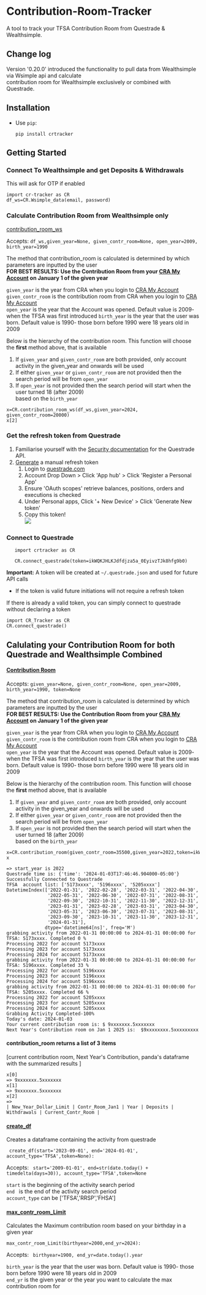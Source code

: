 # Contribution-Room-Tracker

A tool to track your TFSA Contribution Room from Questrade & Wealthsimple.

## Change log
Version '0.20.0' introduced the functionality to pull data from Wealthsimple via Wsimple api and calculate\
contribution room for Wealthsimple exclusively or combined with Questrade.

## Installation
* Use `pip`:

   `pip install crtracker`

## Getting Started

### Connect To Wealthsimple and get Deposits & Withdrawals
This will ask for OTP if enabled
```
import cr-tracker as CR
df_ws=CR.Wsimple_data(email, password)
```

### Calculate Contribution Room from Wealthsimple only

[contribution_room_ws]()

Accepts: ```df_ws,given_year=None, given_contr_room=None, open_year=2009, birth_year=1990```

The method that contribution_room is calculated is determined by which parameters are inputted by the user\
**FOR BEST RESULTS: Use the Contribution Room from your [CRA My Account](https://www.canada.ca/en/revenue-agency/services/e-services/digital-services-individuals/account-individuals.html) on January 1 of the given year**


`given_year` is the year from CRA when you login to [CRA My Account](https://www.canada.ca/en/revenue-agency/services/e-services/digital-services-individuals/account-individuals.html)\
`given_contr_room` is the contribution room from CRA when you login to [CRA My Account](https://www.canada.ca/en/revenue-agency/services/e-services/digital-services-individuals/account-individuals.html)\
```open_year``` is the year that the Account was opened. Default value is 2009- when the TFSA was first introduced
```birth_year```  is the year that the user was born. Default value is 1990- those born before 1990 were 18 years old in 2009

Below is the hierarchy of the contribution room. This function will choose the **first** method above, that is available 

1. If ```given_year``` and ```given_contr_room``` are both provided,
only account activity in the given_year and onwards will be used  
2. If either ```given_year``` or ```given_contr_room``` are not provided then the search period will be from ```open_year```
3. If ```open_year``` is not provided then the search period will start when the user turned 18 (after 2009) \
based on the ```birth_year``` 
```
x=CR.contribution_room_ws(df_ws,given_year=2024, given_contr_room=20000)
x[2]
```
### Get the refresh token from Questrade

1. Familiarise yourself with the [Security documentation](https://www.questrade.com/api/documentation/security) for the Questrade API.
2. [Generate](https://apphub.questrade.com/UI/UserApps.aspx) a manual refresh token 
   1. Login to [questrade.com](https://www.questrade.com/)
   2. Account Drop Down > Click 'App hub' > Click 'Register a Personal App' 
   3. Ensure 'OAuth scopes' retrieve balances, positions, orders and executions is checked 
   4. Under Personal apps, Click '+ New Device' > Click 'Generate New token' 
   5. Copy this token!\
      ![](https://github.com/rodnyf/CR-Tracker/blob/8163a8611680bb1d0935c4d2a622d953328942a5/CR-Tracker/Capture1%20Apphub.PNG)
   
### Connect to Questrade
```
   import crtracker as CR
   
   CR.connect_questrade(token=ikWQKJHLKJdfdjza5a_0EyivzTJk8hfg9b0)
   ```
   **Important:**
   A token will be created at `~/.questrade.json` and used for future API calls
   * If the token is valid future initiations will not require a refresh token


If there is already a valid token, you can simply connect to questrade without declaring a token
   ```
   import CR_Tracker as CR
   CR.connect_questrade()
   ```

## Calulating your Contribution Room for both Questrade and Wealthsimple Combined
#### [Contribution Room]()
Accepts: ```given_year=None, given_contr_room=None, open_year=2009, birth_year=1990, token=None```

The method that contribution_room is calculated is determined by which parameters are inputted by the user\
**FOR BEST RESULTS: Use the Contribution Room from your [CRA My Account](https://www.canada.ca/en/revenue-agency/services/e-services/digital-services-individuals/account-individuals.html) on January 1 of the given year**


`given_year` is the year from CRA when you login to [CRA My Account](https://www.canada.ca/en/revenue-agency/services/e-services/digital-services-individuals/account-individuals.html)\
`given_contr_room` is the contribution room from CRA when you login to [CRA My Account](https://www.canada.ca/en/revenue-agency/services/e-services/digital-services-individuals/account-individuals.html)\
```open_year``` is the year that the Account was opened. Default value is 2009- when the TFSA was first introduced
```birth_year```  is the year that the user was born. Default value is 1990- those born before 1990 were 18 years old in 2009

Below is the hierarchy of the contribution room. This function will choose the **first** method above, that is available 

1. If ```given_year``` and ```given_contr_room``` are both provided,
only account activity in the given_year and onwards will be used  
2. If either ```given_year``` or ```given_contr_room``` are not provided then the search period will be from ```open_year```
3. If ```open_year``` is not provided then the search period will start when the user turned 18 (after 2009) \
based on the ```birth_year``` 



```
x=CR.contribution_room(given_contr_room=35500,given_year=2022,token=ikWQKJHLKJdfdjza5a_0EyivzTJk8hfg9b0)
x

=> start_year is 2022
Questrade time is: {'time': '2024-01-03T17:46:46.904000-05:00'}
Successfully Connected to Questrade
TFSA  account list: ['5173xxxx', '5196xxxx', '5205xxxx']
DatetimeIndex(['2022-01-31', '2022-02-28', '2022-03-31', '2022-04-30',
               '2022-05-31', '2022-06-30', '2022-07-31', '2022-08-31',
               '2022-09-30', '2022-10-31', '2022-11-30', '2022-12-31',
               '2023-01-31', '2023-02-28', '2023-03-31', '2023-04-30',
               '2023-05-31', '2023-06-30', '2023-07-31', '2023-08-31',
               '2023-09-30', '2023-10-31', '2023-11-30', '2023-12-31',
               '2024-01-31'],
              dtype='datetime64[ns]', freq='M')
grabbing activity from 2022-01-31 00:00:00 to 2024-01-31 00:00:00 for TFSA: 5173xxxx. Completed 0 % 
Processing 2022 for account 5173xxxx
Processing 2023 for account 5173xxxx
Processing 2024 for account 5173xxxx
grabbing activity from 2022-01-31 00:00:00 to 2024-01-31 00:00:00 for TFSA: 5196xxxx. Completed 33 % 
Processing 2022 for account 5196xxxx
Processing 2023 for account 5196xxxx
Processing 2024 for account 5196xxxx
grabbing activity from 2022-01-31 00:00:00 to 2024-01-31 00:00:00 for TFSA: 5205xxxx. Completed 66 % 
Processing 2022 for account 5205xxxx
Processing 2023 for account 5205xxxx
Processing 2024 for account 5205xxxx
Grabbing Activity Completed-100%
Today's date: 2024-01-03
Your current contribution room is: $ 9xxxxxxx.5xxxxxxx
Next Year's Contribution room on Jan 1 2025 is:  $9xxxxxxxx.5xxxxxxxxx
```
#### contribution_room returns a list of 3 items

[current contribution room, Next Year's Contribution, panda's dataframe with the summarized results ]
```
x[0]
=> 9xxxxxxx.5xxxxxxx
x[1]
=> 9xxxxxxx.5xxxxxxx
x[2]
=> 
| New_Year_Dollar_Limit | Contr_Room_Jan1 | Year | Deposits | Withdrawals | Current_Contr_Room |
```


#### [create_df]()
Creates a dataframe containing the activity from questrade 
```
 create_df(start='2023-09-01', end='2024-01-01', account_type='TFSA',token=None):
```
Accepts: ``` start='2009-01-01', end=str(date.today() + timedelta(days=30)), account_type='TFSA',token=None```


`start` is the beginning of the activity search period\
`end `  is the end of the activity search period\
```account_type```  can be ['TFSA','RRSP','FHSA']

#### [max_contr_room_Limit]()

Calculates the Maximum contribution room based on your birthday in a given year
```
max_contr_room_Limit(birthyear=2000,end_yr=2024):
```
Accepts: ``` birthyear=1900, end_yr=date.today().year```

```birth_year```  is the year that the user was born. Default value is 1990- those born before 1990 were 18 years old in 2009\
`end_yr` is the given year or the year you want to calculate the max contribution room for
